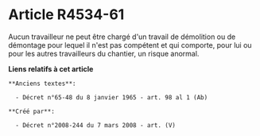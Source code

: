 # Article R4534-61

Aucun travailleur ne peut être chargé d'un travail de démolition ou de démontage pour lequel il n'est pas compétent et qui
comporte, pour lui ou pour les autres travailleurs du chantier, un risque anormal.

**Liens relatifs à cet article**

	**Anciens textes**:

	  - Décret n°65-48 du 8 janvier 1965 - art. 98 al 1 (Ab)

	**Créé par**:

	  - Décret n°2008-244 du 7 mars 2008 - art. (V)
